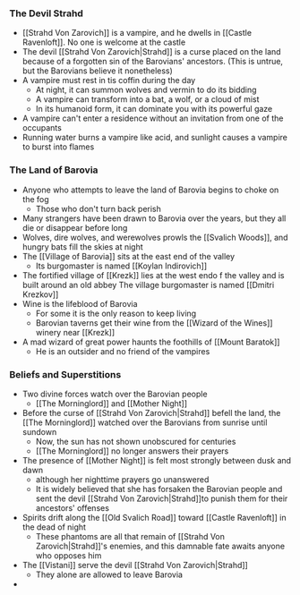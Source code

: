 ### The Devil Strahd
- [[Strahd Von Zarovich]] is a vampire, and he dwells in [[Castle Ravenloft]]. No one is welcome at the castle
- The devil [[Strahd Von Zarovich|Strahd]] is a curse placed on the land because of a forgotten sin of the Barovians' ancestors. (This is untrue, but the Barovians believe it nonetheless)
- A vampire must rest in tis coffin during the day
	- At night, it can summon wolves and vermin to do its bidding
	- A vampire can transform into a bat, a wolf, or a cloud of mist
	- In its humanoid form, it can dominate you with its powerful gaze
- A vampire can't enter a residence without an invitation from one of the occupants
- Running water burns a vampire like acid, and sunlight causes a vampire to burst into flames

### The Land of Barovia
- Anyone who attempts to leave the land of Barovia begins to choke on the fog
	- Those who don't turn back perish
- Many strangers have been drawn to Barovia over the years, but they all die or disappear before long
- Wolves, dire wolves, and werewolves prowls the [[Svalich Woods]], and hungry bats fill the skies at night
- The [[Village of Barovia]] sits at the east end of the valley
	- Its burgomaster is named [[Koylan Indirovich]]
- The fortified village of [[Krezk]] lies at the west endo f the valley and is built around an old abbey
	 The village burgomaster is named [[Dmitri Krezkov]]
- Wine is the lifeblood of Barovia
	- For some it is the only reason to keep living
	- Barovian taverns get their wine from the [[Wizard of the Wines]] winery near [[Krezk]]
- A mad wizard of great power haunts the foothills of [[Mount Baratok]]
	- He is an outsider and no friend of the vampires

### Beliefs and Superstitions
- Two divine forces watch over the Barovian people
	- [[The Morninglord]] and [[Mother Night]]
- Before the curse of [[Strahd Von Zarovich|Strahd]] befell the land, the [[The Morninglord]] watched over the Barovians from sunrise until sundown
	- Now, the sun has not shown unobscured for centuries
	- [[The Morninglord]] no longer answers their prayers
- The presence of [[Mother Night]] is felt most strongly between dusk and dawn
	- although her nighttime prayers go unanswered
	- It is widely believed that she has forsaken  the Barovian people and sent the devil [[Strahd Von Zarovich|Strahd]]to punish them for their ancestors' offenses
- Spirits drift along the [[Old Svalich Road]] toward [[Castle Ravenloft]] in the dead of night
	- These phantoms are all that remain of [[Strahd Von Zarovich|Strahd]]'s enemies, and this damnable fate awaits anyone who opposes him
- The [[Vistani]] serve the devil [[Strahd Von Zarovich|Strahd]]
	- They alone are allowed to leave Barovia
- 
